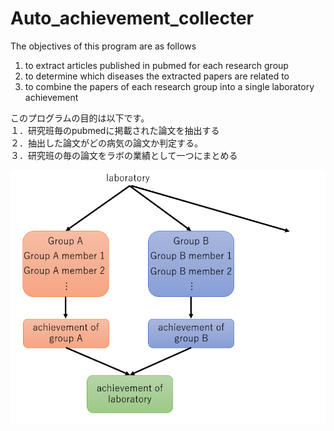 # Auto_achievement_collecter

The objectives of this program are as follows  
1. to extract articles published in pubmed for each research group   
2. to determine  which diseases the extracted papers are related to   
3. to combine the papers of each research group into a single laboratory achievement  

このプログラムの目的は以下です。  
１．研究班毎のpubmedに掲載された論文を抽出する  
２．抽出した論文がどの病気の論文か判定する。  
３．研究班の毎の論文をラボの業績として一つにまとめる  


![overview](https://github.com/honda-s691470/Auto_achievement_collecter/blob/main/img/outline.png)
